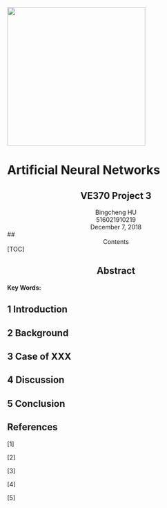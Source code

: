 <img src="https://ws2.sinaimg.cn/large/006tNbRwly1fxhtku0vanj30qo050afg.jpg" width=320 />





# Artificial Neural Networks

## <center>VE370 Project 3</center>

























<center>Bingcheng HU</center>
<center>516021910219</center>
<center>December 7, 2018</center>

<div STYLE="page-break-after: always;"></div>
## <center>Contents</center>
[TOC]
<div STYLE="page-break-after: always;"></div>

## <center>Abstract</center>

**Key Words:** 



## 1 Introduction

## 2 Background 

## 3 Case of XXX

## 4 Discussion

## 5 Conclusion

## References

[1]  

[2]  

[3]  

[4]  

[5]  

